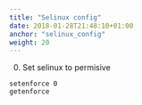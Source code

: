 ```yaml
---
title: "Selinux config"
date: 2018-01-28T21:48:10+01:00
anchor: "selinux_config"
weight: 20
---
```


0) Set selinux to permisive
```console
setenforce 0
getenforce
```
